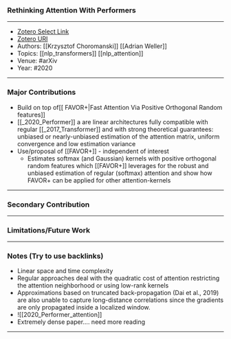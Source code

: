 ### Rethinking Attention With Performers
---
- [Zotero Select Link](zotero://select/groups/2480461/items/BCG9B65S)
- [Zotero URI](https://www.zotero.org/groups/2480461/items/BCG9B65S)
- Authors: [[Krzysztof Choromanski]] [[Adrian Weller]]
- Topics: [[nlp_transformers]] [[nlp_attention]]
- Venue: #arXiv
- Year: #2020
---
### Major Contributions
- Build on top of[[ FAVOR+|Fast Attention Via Positive Orthogonal Random features]]
- [[_2020_Performer]] a are linear architectures fully compatible with regular [[_2017_Transformer]] and with strong theoretical guarantees: unbiased or nearly-unbiased estimation of the attention matrix, uniform convergence and low estimation variance
- Use/proposal of [[FAVOR+]] - independent of interest
	- Estimates softmax (and Gaussian) kernels with positive orthogonal random features which [[FAVOR+]] leverages for the robust and unbiased estimation of regular (softmax) attention and show how FAVOR+ can be applied for other attention-kernels
---
### Secondary Contribution
---
### Limitations/Future Work
---
### Notes (Try to use backlinks)
- Linear space and time complexity
- Regular approaches deal with the quadratic cost of attention restricting the attention neighborhood or using low-rank kernels
- Approximations based on truncated back-propagation (Dai et al., 2019) are also unable to capture long-distance correlations since the gradients are only propagated inside a localized window.
- ![[2020_Performer_attention]]
- Extremely dense paper.... need more reading
---
